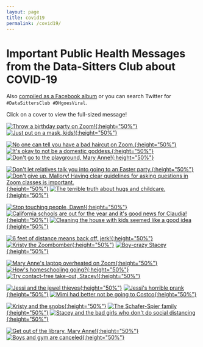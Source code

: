 ```yaml
---
layout: page
title: covid19
permalink: /covid19/
---
```


# Important Public Health Messages from the Data-Sitters Club about COVID-19

Also [compiled as a Facebook album](https://www.facebook.com/quinn.dombrowski/media_set?set=a.10102062065161710&type=3) or you can search Twitter for `#DataSittersClub #DHgoesViral`.

Click on a cover to view the full-sized message!


[![Throw a birthday party on Zoom!](/site/assets/covid19/026_dsc_health_birthday.jpg){:height="50%"}](/site/assets/covid19/026_dsc_health_birthday.jpg)
[![Just put on a mask, kids!](/site/assets/covid19/025_dsc_health_halloween.jpg){:height="50%"}](/site/assets/covid19/025_dsc_health_halloween.jpg)

[![No one can tell you have a bad haircut on Zoom.](/site/assets/covid19/024_dsc_health_haircut.jpg){:height="50%"}](/site/assets/covid19/024_dsc_health_haircut.jpg)
[![It's okay to not be a domestic goddess.](/site/assets/covid19/023_dsc_health_supersitter.jpg){:height="50%"}](/site/assets/covid19/023_dsc_health_supersitter.jpg)
[![Don't go to the playground, Mary Anne!](/site/assets/covid19/022_dsc_health_playgroundfight.jpg){:height="50%"}](/site/assets/covid19/022_dsc_health_playgroundfight.jpg)

[![Don't let relatives talk you into going to an Easter party.](/site/assets/covid19/021_dsc_health_easter.jpg){:height="50%"}](/site/assets/covid19/021_dsc_health_easter.jpg)
[![Don't give up, Mallory! Having clear guidelines for asking questions in Zoom classes is important.](/site/assets/covid19/020_dsc_health_dontgiveupmallory.jpg){:height="50%"}](/site/assets/covid19/020_dsc_health_dontgiveupmallory.jpg)
[![The terrible truth about hugs and childcare.](/site/assets/covid19/019_dsc_health_terribletruth.jpg){:height="50%"}](/site/assets/covid19/019_dsc_health_terribletruth.jpg)

[![Stop touching people, Dawn!](/site/assets/covid19/018_dsc_health_mystery7.jpg){:height="50%"}](/site/assets/covid19/018_dsc_health_mystery7.jpg)
[![California schools are out for the year and it's good news for Claudia!](/site/assets/covid19/017_dsc_health_claudia_dropout.jpg){:height="50%"}](/site/assets/covid19/017_dsc_health_claudia_dropout.jpg)
[![Cleaning the house with kids seemed like a good idea](/site/assets/covid19/016_dsc_health_maid_maryanne.jpg){:height="50%"}](/site/assets/covid19/016_dsc_health_maid_maryanne.jpg)

[![6 feet of distance means back off, jerk!](/site/assets/covid19/015_dsc_health_kristy_bart.jpg){:height="50%"}](/site/assets/covid19/015_dsc_health_kristy_bart.jpg)
[![Kristy the Zoombomber](/site/assets/covid19/014_dsc_health_vandal.jpg){:height="50%"}](/site/assets/covid19/014_dsc_health_vandal.jpg)
[![Boy-crazy Stacey](/site/assets/covid19/012_dsc_health_boy_crazy_stacey.jpg){:height="50%"}](/site/assets/covid19/012_dsc_health_boy_crazy_stacey.jpg)

[![Mary Anne's laptop overheated on Zoom](/site/assets/covid19/011_dsc_health_maryanne_fire.jpg){:height="50%"}](/site/assets/covid19/011_dsc_health_maryanne_fire.jpg)
[![How's homeschooling going?](/site/assets/covid19/010_dsc_health_dawnold.jpg){:height="50%"}](/site/assets/covid19/010_dsc_health_dawnold.jpg)
[![Try contact-free take-out, Stacey!](/site/assets/covid19/009_dsc_health_stacey.jpg){:height="50%"}](/site/assets/covid19/009_dsc_health_stacey.jpg)

[![Jessi and the jewel thieves](/site/assets/covid19/008_dsc_health_jewel.jpg){:height="50%"}](/site/assets/covid19/008_dsc_health_jewel.jpg)
[![Jessi's horrible prank](/site/assets/covid19/007_dsc_health_jessi_prank.jpg){:height="50%"}](/site/assets/covid19/007_dsc_health_jessi_prank.jpg)
[![Mimi had better not be going to Costco](/site/assets/covid19/006_dsc_health_claudia_calls2.jpg){:height="50%"}](/site/assets/covid19/006_dsc_health_claudia_calls2.jpg)

[![Kristy and the snobs](/site/assets/covid19/005_dsc_health_kristy_snobs.jpg){:height="50%"}](/site/assets/covid19/005_dsc_health_kristy_snobs.jpg)
[![The Schafer-Spier family](/site/assets/covid19/004_dsc_health_familyfeud.jpg){:height="50%"}](/site/assets/covid19/004_dsc_health_familyfeud.jpg)
[![Stacey and the bad girls who don't do social distancing](/site/assets/covid19/003_dsc_health_badgirls.jpg){:height="50%"}](/site/assets/covid19/003_dsc_health_badgirls.jpg)

[![Get out of the library, Mary Anne!](/site/assets/covid19/002_dsc_health_maryanne.jpg){:height="50%"}](/site/assets/covid19/002_dsc_health_maryanne.jpg)
[![Boys and gym are canceled](/site/assets/covid19/001_dsc_health_mallory_gym.jpg){:height="50%"}](/site/assets/covid19/001_dsc_health_mallory_gym.jpg)
